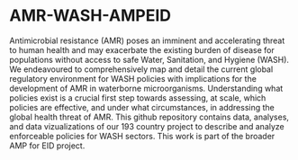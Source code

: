 # AMR-WASH-AMPEID

Antimicrobial resistance (AMR) poses an imminent and accelerating threat to human health and may exacerbate the existing burden of disease for populations without access to safe Water, Sanitation, and Hygiene (WASH). We endeavoured to comprehensively map and detail the current global regulatory environment for WASH policies with implications for the development of AMR in waterborne microorganisms. Understanding what policies exist is a crucial first step towards assessing, at scale, which policies are effective, and under what circumstances, in addressing the global health threat of AMR. This github repository contains data, analyses, and data vizualizations of our 193 country project to describe and analyze enforceable policies for WASH sectors. This work is part of the broader AMP for EID project. 

